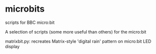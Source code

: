 # microbits
scripts for BBC micro:bit

A selection of scripts (some more useful than others) for the micro:bit

matrixbit.py: recreates Matrix-style 'digital rain' pattern on micro:bit LED display
